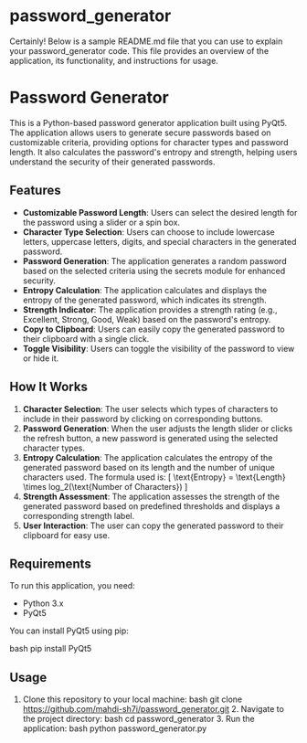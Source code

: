 # password_generator
Certainly! Below is a sample README.md file that you can use to explain your password_generator code. This file provides an overview of the application, its functionality, and instructions for usage.

# Password Generator

This is a Python-based password generator application built using PyQt5. The application allows users to generate secure passwords based on customizable criteria, providing options for character types and password length. It also calculates the password's entropy and strength, helping users understand the security of their generated passwords.

## Features

- **Customizable Password Length**: Users can select the desired length for the password using a slider or a spin box.
- **Character Type Selection**: Users can choose to include lowercase letters, uppercase letters, digits, and special characters in the generated password.
- **Password Generation**: The application generates a random password based on the selected criteria using the secrets module for enhanced security.
- **Entropy Calculation**: The application calculates and displays the entropy of the generated password, which indicates its strength.
- **Strength Indicator**: The application provides a strength rating (e.g., Excellent, Strong, Good, Weak) based on the password's entropy.
- **Copy to Clipboard**: Users can easily copy the generated password to their clipboard with a single click.
- **Toggle Visibility**: Users can toggle the visibility of the password to view or hide it.

## How It Works

1. **Character Selection**: The user selects which types of characters to include in their password by clicking on corresponding buttons.
2. **Password Generation**: When the user adjusts the length slider or clicks the refresh button, a new password is generated using the selected character types.
3. **Entropy Calculation**: The application calculates the entropy of the generated password based on its length and the number of unique characters used. The formula used is:
   [
   \text{Entropy} = \text{Length} \times log_2(\text{Number of Characters})
   ]
4. **Strength Assessment**: The application assesses the strength of the generated password based on predefined thresholds and displays a corresponding strength label.
5. **User Interaction**: The user can copy the generated password to their clipboard for easy use.

## Requirements

To run this application, you need:

- Python 3.x
- PyQt5

You can install PyQt5 using pip:

bash
pip install PyQt5

## Usage

1. Clone this repository to your local machine:
   bash
   git clone https://github.com/mahdi-sh7i/password_generator.git
   2. Navigate to the project directory:
   bash
   cd password_generator
   3. Run the application:
   bash
   python password_generator.py
   

